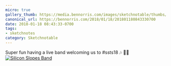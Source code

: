 ```yaml
---
micro: true
gallery_thumb: https://media.bennorris.com/images/sketchnotable/thumbs/silicon-slopes-2018-sketchnote-00.jpg
canonical_url: https://bennorris.com/2018/01/18/201801180843330700
date: 2018-01-18 08:43:33-0700
tags:
- sketchnotes
category: Sketchnotable
---
```


Super fun having a live band welcoming us to #ssts18 🎶 ✍🏼 [![Silicon Slopes Band](https://media.bennorris.com/images/sketchnotable/silicon-slopes-2018/silicon-slopes-2018-sketchnote-00.jpg)](https://media.bennorris.com/images/sketchnotable/silicon-slopes-2018/silicon-slopes-2018-sketchnote-00.jpg)